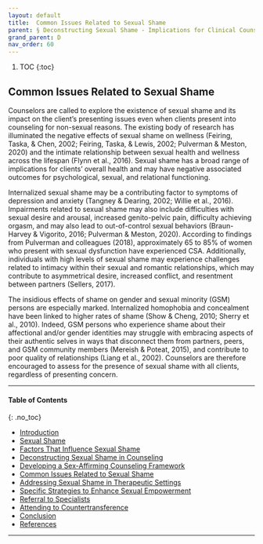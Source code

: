 ```yaml
---
layout: default
title:  Common Issues Related to Sexual Shame 
parent: § Deconstructing Sexual Shame - Implications for Clinical Counselors and Counselor Educators 
grand_parent: D
nav_order: 60 
---
```

<style>
.dont-break-out {
  /* These are technically the same, but use both */
  overflow-wrap: break-word;
  word-wrap: break-word;

     -ms-word-break: break-all;
  /* This is the dangerous one in WebKit, as it breaks things wherever */
  word-break: break-all;
  /* Instead use this non-standard one: */
  word-break: break-word;
}

.youtube-container {
    position: relative;
    width: 100%;
    height: 0;
    padding-bottom: 56.25%;
}
.youtube-video {
    position: absolute;
    top: 0;
    left: 0;
    width: 100%;
    height: 100%;
}

</style>

<div class="dont-break-out" markdown="1">

1. TOC
{:toc}

## Common Issues Related to Sexual Shame
Counselors are called to explore the existence of sexual shame and its impact on the client’s presenting issues even when clients present into counseling for non-sexual reasons. The existing body of research has illuminated the negative effects of sexual shame on wellness (Feiring, Taska, & Chen, 2002; Feiring, Taska, & Lewis, 2002; Pulverman & Meston, 2020) and the intimate relationship between sexual health and wellness across the lifespan (Flynn et al., 2016). Sexual shame has a broad range of implications for clients’ overall health and may have negative associated outcomes for psychological, sexual, and relational functioning.

Internalized sexual shame may be a contributing factor to symptoms of depression and anxiety (Tangney & Dearing, 2002; Willie et al., 2016). Impairments related to sexual shame may also include difficulties with sexual desire and arousal, increased genito-pelvic pain, difficulty achieving orgasm, and may also lead to out-of-control sexual behaviors (Braun-Harvey & Vigorito, 2016; Pulverman & Meston, 2020). According to findings from Pulverman and colleagues (2018), approximately 65 to 85% of women who present with sexual dysfunction have experienced CSA. Additionally, individuals with high levels of sexual shame may experience challenges related to intimacy within their sexual and romantic relationships, which may contribute to asymmetrical desire, increased conflict, and resentment between partners (Sellers, 2017).

The insidious effects of shame on gender and sexual minority (GSM) persons are especially marked. Internalized homophobia and concealment have been linked to higher rates of shame (Show & Cheng, 2010; Sherry et al., 2010). Indeed, GSM persons who experience shame about their affectional and/or gender identities may struggle with embracing aspects of their authentic selves in ways that disconnect them from partners, peers, and GSM community members (Mereish & Poteat, 2015), and contribute to poor quality of relationships (Liang et al., 2002). Counselors are therefore encouraged to assess for the presence of sexual shame with all clients, regardless of presenting concern.

***

#### Table of Contents
{: .no_toc}

<ul><li> <a href="/docs/D/Deconstructing-Sexual-Shame-Implications-for-Clinical-Counselors-and-Counselor-Educators-1/">Introduction</a></li><li> <a href="/docs/D/Deconstructing-Sexual-Shame-Implications-for-Clinical-Counselors-and-Counselor-Educators-2/">Sexual Shame</a></li><li> <a href="/docs/D/Deconstructing-Sexual-Shame-Implications-for-Clinical-Counselors-and-Counselor-Educators-3/">Factors That Influence Sexual Shame</a></li><li> <a href="/docs/D/Deconstructing-Sexual-Shame-Implications-for-Clinical-Counselors-and-Counselor-Educators-4/">Deconstructing Sexual Shame in Counseling</a></li><li> <a href="/docs/D/Deconstructing-Sexual-Shame-Implications-for-Clinical-Counselors-and-Counselor-Educators-5/">Developing a Sex-Affirming Counseling Framework</a></li><li> <a href="/docs/D/Deconstructing-Sexual-Shame-Implications-for-Clinical-Counselors-and-Counselor-Educators-6/">Common Issues Related to Sexual Shame</a></li><li> <a href="/docs/D/Deconstructing-Sexual-Shame-Implications-for-Clinical-Counselors-and-Counselor-Educators-7/">Addressing Sexual Shame in Therapeutic Settings</a></li><li> <a href="/docs/D/Deconstructing-Sexual-Shame-Implications-for-Clinical-Counselors-and-Counselor-Educators-8/">Specific Strategies to Enhance Sexual Empowerment</a></li><li> <a href="/docs/D/Deconstructing-Sexual-Shame-Implications-for-Clinical-Counselors-and-Counselor-Educators-9/">Referral to Specialists</a></li><li> <a href="/docs/D/Deconstructing-Sexual-Shame-Implications-for-Clinical-Counselors-and-Counselor-Educators-10/">Attending to Countertransference</a></li><li> <a href="/docs/D/Deconstructing-Sexual-Shame-Implications-for-Clinical-Counselors-and-Counselor-Educators-11/">Conclusion</a></li><li> <a href="/docs/D/Deconstructing-Sexual-Shame-Implications-for-Clinical-Counselors-and-Counselor-Educators-12/">References</a></li></ul>

***

</div>
